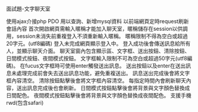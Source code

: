 面試題-文字聊天室

使用ajax介接php PDO 用以查詢、新增mysql資料
以前端網頁定時request刷新會話內容
首次開啟網頁需輸入暱稱才能加入聊天室，暱稱儲存在session以供調用，session未消失前重複登入不須重新輸入暱稱。
暱稱限制不得為空白或超過20字元。(utf8編碼)
登入未完成網頁顯示登入中。
登入成功後會傳送訊息給所有人，並顯示聊天介面。
聊天室窗內包含顯示區、文字框、送出按鈕、清除按鈕、日間模式按鈕、夜間模式按鈕。
文字框輸入限制不可為空白或超過50字元(utf8編碼)。
在fucus文字框時可使用enter觸發送出訊息。
送出按鈕以及enter在送出訊息未處理完成前會失去送出訊息功能，避免重複送出。
訊息送出完成後會將文字框內容清空。
清除按鈕點擊後會將文字框內容清空。
每指定時間內會刷新聊天內容，送出訊息完成後也會刷新。
日間模式按鈕點擊後會將背景與文字顏色替換成日間配色。
夜間模式按鈕點擊後會將背景與文字顏色替換成夜間配色。
支援手機rwd(包含safari)